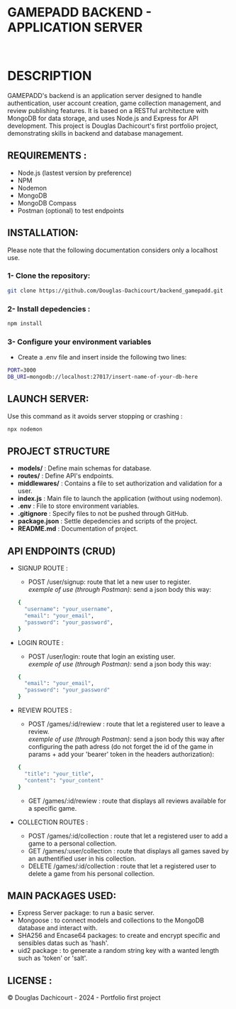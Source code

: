 # GAMEPADD BACKEND - APPLICATION SERVER

<br>

<h1>DESCRIPTION</h1>

GAMEPADD's backend is an application server designed to handle authentication, user account creation, game collection management, and review publishing features. It is based on a RESTful architecture with MongoDB for data storage, and uses Node.js and Express for API development. This project is Douglas Dachicourt's first portfolio project, demonstrating skills in backend and database management.

## REQUIREMENTS :

- Node.js (lastest version by preference)
- NPM
- Nodemon
- MongoDB
- MongoDB Compass
- Postman (optional) to test endpoints

## INSTALLATION:

Please note that the following documentation considers only a localhost use.

<h3>1- Clone the repository:</h3>

```bash
git clone https://github.com/Douglas-Dachicourt/backend_gamepadd.git
```

<h3>2- Install depedencies : </h3>

```bash
npm install
```

<h3>3- Configure your environment variables </h3>

- Create a .env file and insert inside the following two lines:

```bash
PORT=3000
DB_URI=mongodb://localhost:27017/insert-name-of-your-db-here
```

## LAUNCH SERVER:

Use this command as it avoids server stopping or crashing :

```bash
npx nodemon
```

## PROJECT STRUCTURE

- **models/** : Define main schemas for database.
- **routes/** : Define API's endpoints.
- **middlewares/** : Contains a file to set authorization and validation for a user.
- **index.js** : Main file to launch the application (without using nodemon).
- **.env** : File to store environment variables.
- **.gitignore** : Specify files to not be pushed through GitHub.
- **package.json** : Settle depedencies and scripts of the project.
- **README.md** : Documentation of project.

## API ENDPOINTS (CRUD)

- SIGNUP ROUTE :

  - POST /user/signup: route that let a new user to register.
    <br/> _exemple of use (through Postman):_ send a json body this way:

  ```bash
  {
    "username": "your_username",
    "email": "your_email",
    "password": "your_password",
  }
  ```

- LOGIN ROUTE :

  - POST /user/login: route that login an existing user.
    <br/> _exemple of use (through Postman):_ send a json body this way:

  ```bash
  {
    "email": "your_email",
    "password": "your_password"
  }
  ```

- REVIEW ROUTES :

  - POST /games/:id/rewiew : route that let a registered user to leave a review.
    <br/> _exemple of use (through Postman):_ send a json body this way after configuring the path adress (do not forget the id of the game in params + add your 'bearer' token in the headers authorization):

  ```bash
  {
    "title": "your_title",
    "content": "your_content"
  }
  ```

  - GET /games/:id/rewiew : route that displays all reviews available for a specific game.

- COLLECTION ROUTES :

  - POST /games/:id/collection : route that let a registered user to add a game to a personal collection.
  - GET /games/:user/collection : route that displays all games saved by an authentified user in his collection.
  - DELETE /games/:id/collection : route that let a registered user to delete a game from his personal collection.

## MAIN PACKAGES USED:

- Express Server package: to run a basic server.
- Mongoose : to connect models and collections to the MongoDB database and interact with.
- SHA256 and Encase64 packages: to create and encrypt specific and sensibles datas such as 'hash'.
- uid2 package : to generate a random string key with a wanted length such as 'token' or 'salt'.

## LICENSE :

© Douglas Dachicourt - 2024 - Portfolio first project
